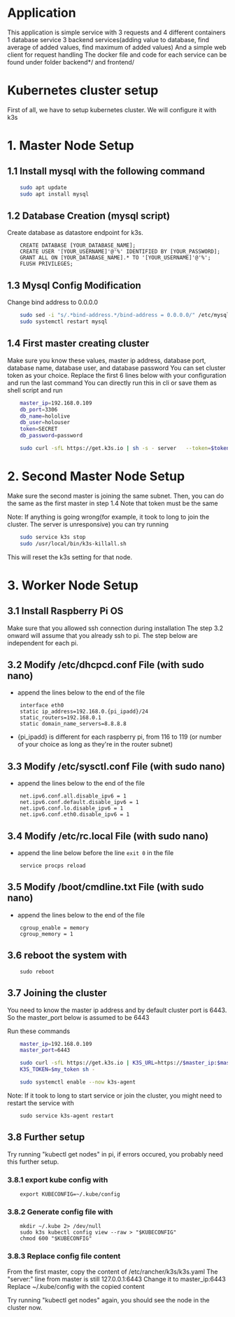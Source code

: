 # Application
This application is simple service with 3 requests and 4 different containers
1 database service
3 backend services(adding value to database, find average of added values, find maximum of added values)
And a simple web client for request handling
The docker file and code for each service can be found under folder backend*/ and frontend/

# Kubernetes cluster setup
First of all, we have to setup kubernetes cluster. We will configure it with k3s
# 1. Master Node Setup
## 1.1 Install mysql with the following command
```bash
    sudo apt update
    sudo apt install mysql
```
## 1.2 Database Creation (mysql script)
Create database as datastore endpoint for k3s.
```
    CREATE DATABASE [YOUR_DATABASE_NAME];
    CREATE USER '[YOUR_USERNAME]'@'%' IDENTIFIED BY [YOUR_PASSWORD];
    GRANT ALL ON [YOUR_DATABASE_NAME].* TO '[YOUR_USERNAME]'@'%';
    FLUSH PRIVILEGES;
```
## 1.3 Mysql Config Modification
Change bind address to 0.0.0.0
```bash
    sudo sed -i "s/.*bind-address.*/bind-address = 0.0.0.0/" /etc/mysql/mysql.conf.d/mysqld.cnf
    sudo systemctl restart mysql
```
## 1.4 First master creating cluster
Make sure you know these values, master ip address, database port, database name, database user, and database password
You can set cluster token as your choice.
Replace the first 6 lines below with your configuration and run the last command
You can directly run this in cli or save them as shell script and run
```bash
    master_ip=192.168.0.109
    db_port=3306
    db_name=hololive
    db_user=holouser
    token=SECRET
    db_password=password

    sudo curl -sfL https://get.k3s.io | sh -s - server   --token=$token --node-taint CriticalAddonsOnly=true:NoSchedule   --datastore-endpoint="mysql://$database_user:$database_password@tcp($master_ip:$database_port)/$database_name"
```



# 2. Second Master Node Setup
Make sure the second master is joining the same subnet.
Then, you can do the same as the first master in step 1.4
Note that token must be the same

Note: If anything is going wrong(for example, it took to long to join the cluster. The server is unresponsive)
you can try running

```bash
    sudo service k3s stop
    sudo /usr/local/bin/k3s-killall.sh
```

This will reset the k3s setting for that node.

# 3. Worker Node Setup
## 3.1 Install Raspberry Pi OS
Make sure that you allowed ssh connection during installation
The step 3.2 onward will assume that you already ssh to pi.
The step below are independent for each pi.
## 3.2 Modify /etc/dhcpcd.conf File (with sudo nano)
- append the lines below to the end of the file
```
    interface eth0
    static ip_address=192.168.0.{pi_ipadd}/24
    static_routers=192.168.0.1
    static domain_name_servers=8.8.8.8
```
- {pi_ipadd} is different for each raspberry pi, from 116 to 119 (or number of your choice as long as they're in the router subnet)

## 3.3 Modify /etc/sysctl.conf File (with sudo nano)
- append the lines below to the end of the file
``` 
    net.ipv6.conf.all.disable_ipv6 = 1
    net.ipv6.conf.default.disable_ipv6 = 1
    net.ipv6.conf.lo.disable_ipv6 = 1
    net.ipv6.conf.eth0.disable_ipv6 = 1
```

## 3.4 Modify /etc/rc.local File (with sudo nano)
- append the line below before the line ```exit 0``` in the file
``` 
    service procps reload
```

## 3.5 Modify /boot/cmdline.txt File (with sudo nano)
- append the lines below to the end of the file
``` 
    cgroup_enable = memory
    cgroup_memory = 1
```

## 3.6 reboot the system with
``` 
    sudo reboot
```

## 3.7 Joining the cluster

You need to know the master ip address and by default cluster port is 6443.
So the master_port below is assumed to be 6443

Run these commands

```bash
    master_ip=192.168.0.109
    master_port=6443

    sudo curl -sfL https://get.k3s.io | K3S_URL=https://$master_ip:$master_port \
    K3S_TOKEN=$my_token sh -

    sudo systemctl enable --now k3s-agent
```

Note: If it took to long to start service or join the cluster, you might need to restart the service with
```
    sudo service k3s-agent restart
```

## 3.8 Further setup
Try running "kubectl get nodes" in pi, if errors occured, you probably need this further setup.
### 3.8.1 export kube config with
```
    export KUBECONFIG=~/.kube/config
```
### 3.8.2 Generate config file with
```
    mkdir ~/.kube 2> /dev/null
    sudo k3s kubectl config view --raw > "$KUBECONFIG"
    chmod 600 "$KUBECONFIG"
```
### 3.8.3 Replace config file content
From the first master, copy the content of /etc/rancher/k3s/k3s.yaml
The "server:" line from master is still 127.0.0.1:6443
Change it to master_ip:6443
Replace ~/.kube/config with the copied content

Try running "kubectl get nodes" again, you should see the node in the cluster now.

